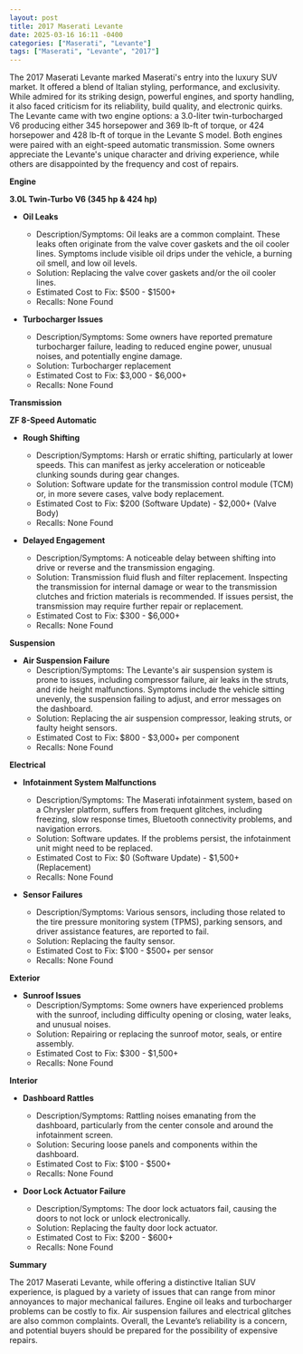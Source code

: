 ```yaml
---
layout: post
title: 2017 Maserati Levante
date: 2025-03-16 16:11 -0400
categories: ["Maserati", "Levante"]
tags: ["Maserati", "Levante", "2017"]
---
```

The 2017 Maserati Levante marked Maserati's entry into the luxury SUV market. It offered a blend of Italian styling, performance, and exclusivity. While admired for its striking design, powerful engines, and sporty handling, it also faced criticism for its reliability, build quality, and electronic quirks. The Levante came with two engine options: a 3.0-liter twin-turbocharged V6 producing either 345 horsepower and 369 lb-ft of torque, or 424 horsepower and 428 lb-ft of torque in the Levante S model. Both engines were paired with an eight-speed automatic transmission. Some owners appreciate the Levante's unique character and driving experience, while others are disappointed by the frequency and cost of repairs.

**Engine**

**3.0L Twin-Turbo V6 (345 hp & 424 hp)**

*   **Oil Leaks**
    *   Description/Symptoms: Oil leaks are a common complaint. These leaks often originate from the valve cover gaskets and the oil cooler lines. Symptoms include visible oil drips under the vehicle, a burning oil smell, and low oil levels.
    *   Solution: Replacing the valve cover gaskets and/or the oil cooler lines.
    *   Estimated Cost to Fix: $500 - $1500+
    *   Recalls: None Found

*   **Turbocharger Issues**
    *   Description/Symptoms: Some owners have reported premature turbocharger failure, leading to reduced engine power, unusual noises, and potentially engine damage.
    *   Solution: Turbocharger replacement
    *   Estimated Cost to Fix: $3,000 - $6,000+
    *   Recalls: None Found

**Transmission**

**ZF 8-Speed Automatic**

*   **Rough Shifting**
    *   Description/Symptoms: Harsh or erratic shifting, particularly at lower speeds. This can manifest as jerky acceleration or noticeable clunking sounds during gear changes.
    *   Solution: Software update for the transmission control module (TCM) or, in more severe cases, valve body replacement.
    *   Estimated Cost to Fix: $200 (Software Update) - $2,000+ (Valve Body)
    *   Recalls: None Found

*   **Delayed Engagement**
    *   Description/Symptoms: A noticeable delay between shifting into drive or reverse and the transmission engaging.
    *   Solution: Transmission fluid flush and filter replacement. Inspecting the transmission for internal damage or wear to the transmission clutches and friction materials is recommended. If issues persist, the transmission may require further repair or replacement.
    *   Estimated Cost to Fix: $300 - $6,000+
    *   Recalls: None Found

**Suspension**

*   **Air Suspension Failure**
    *   Description/Symptoms: The Levante's air suspension system is prone to issues, including compressor failure, air leaks in the struts, and ride height malfunctions. Symptoms include the vehicle sitting unevenly, the suspension failing to adjust, and error messages on the dashboard.
    *   Solution: Replacing the air suspension compressor, leaking struts, or faulty height sensors.
    *   Estimated Cost to Fix: $800 - $3,000+ per component
    *   Recalls: None Found

**Electrical**

*   **Infotainment System Malfunctions**
    *   Description/Symptoms: The Maserati infotainment system, based on a Chrysler platform, suffers from frequent glitches, including freezing, slow response times, Bluetooth connectivity problems, and navigation errors.
    *   Solution: Software updates. If the problems persist, the infotainment unit might need to be replaced.
    *   Estimated Cost to Fix: $0 (Software Update) - $1,500+ (Replacement)
    *   Recalls: None Found

*   **Sensor Failures**
    *   Description/Symptoms: Various sensors, including those related to the tire pressure monitoring system (TPMS), parking sensors, and driver assistance features, are reported to fail.
    *   Solution: Replacing the faulty sensor.
    *   Estimated Cost to Fix: $100 - $500+ per sensor
    *   Recalls: None Found

**Exterior**

*   **Sunroof Issues**
    *   Description/Symptoms: Some owners have experienced problems with the sunroof, including difficulty opening or closing, water leaks, and unusual noises.
    *   Solution: Repairing or replacing the sunroof motor, seals, or entire assembly.
    *   Estimated Cost to Fix: $300 - $1,500+
    *   Recalls: None Found

**Interior**

*   **Dashboard Rattles**
    *   Description/Symptoms: Rattling noises emanating from the dashboard, particularly from the center console and around the infotainment screen.
    *   Solution: Securing loose panels and components within the dashboard.
    *   Estimated Cost to Fix: $100 - $500+
    *   Recalls: None Found

*   **Door Lock Actuator Failure**
    *   Description/Symptoms: The door lock actuators fail, causing the doors to not lock or unlock electronically.
    *   Solution: Replacing the faulty door lock actuator.
    *   Estimated Cost to Fix: $200 - $600+
    *   Recalls: None Found

**Summary**

The 2017 Maserati Levante, while offering a distinctive Italian SUV experience, is plagued by a variety of issues that can range from minor annoyances to major mechanical failures. Engine oil leaks and turbocharger problems can be costly to fix. Air suspension failures and electrical glitches are also common complaints. Overall, the Levante’s reliability is a concern, and potential buyers should be prepared for the possibility of expensive repairs.

